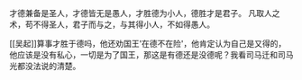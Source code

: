 才德兼备是圣人，才德皆无是愚人，才胜德为小人，德胜才是君子。
凡取人之术，苟不得圣人，君子而与之，与其得小人，不如得愚人。

[[吴起]]算事才胜于德吗，他还劝国王'在德不在险'，他肯定认为自己是又得的，他应该是没有私心，一切是为了国王，那这是有德还是没德呢？我看司马迁和司马光都没法说的清楚。